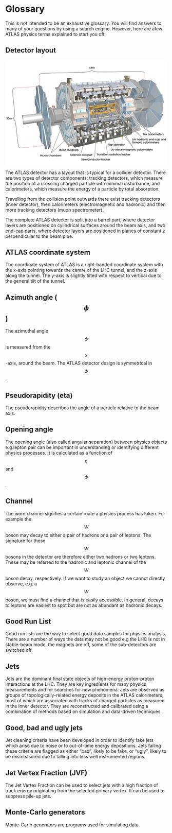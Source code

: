 # Glossary

This is not intended to be an exhaustive glossary.  You will find answers to many of your questions by using a search engine.  However, here are afew ATLAS physics terms explained to start you off.

## Detector layout

![](pictures/ATLASImage.jpg)

The ATLAS detector has a layout that is typical for a collider detector.  There are two types of detector components: tracking detectors, which measure the position of a crossing charged particle with minimal disturbance, and calorimeters, which measure the energy of a particle by total absorption. 

Travelling from the collision point outwards there exist tracking detectors (inner detector), then calorimeters (electromagnetic and hadronic) and then more tracking detectors (muon spectrometer).

The complete ATLAS detector is split into a barrel part, where detector layers are positioned on cylindrical surfaces around the beam axis, and two end-cap parts, where detector layers are positioned in planes of constant z perpendicular to the beam pipe.

## ATLAS coordinate system

The coordinate system of ATLAS is a right-handed coordinate system with the x-axis pointing towards the centre of the LHC tunnel, and the z-axis along the tunnel. The y-axis is slightly tilted with respect to vertical due to the general tilt of the tunnel. 

## Azimuth angle ($$\phi$$)

The azimuthal angle $$\phi$$ is measured from the $$x$$-axis, around the beam.
The ATLAS detector design is symmetrical in $$\phi$$.

## Pseudorapidity (eta)

The pseudorapidity describes the angle of a particle relative to the beam axis.  

## Opening angle

The opening angle (also called angular separation) between physics objects e.g.lepton pair can be important in understanding or identifying different physics processes.
It is calculated as a function of $$\eta$$ and $$\phi$$.


## Channel

The word channel signifies a certain route a physics process has taken.
For example the $$W$$ boson may decay to either a pair of hadrons or a pair of leptons.
The signature for these $$W$$ bosons in the detector are therefore either two hadrons or two leptons.
These may be referred to the hadronic and leptonic channel of the $$W$$ boson decay, respectively.
If we want to study an object we cannot directly observe, e.g. a $$W$$ boson, we must find a channel that is easily accessible.
In general, decays to leptons are easiest to spot but are not as abundant as hadronic decays.


## Good Run List

Good run lists are the way to select good data samples for physics analysis. 
There are a number of ways the data may not be good e.g the LHC is not in stable-beam mode, the magnets are off, some of the sub-detectors are switched off.

## Jets

Jets are the dominant final state objects of high-energy proton-proton interactions at the LHC. They are key ingredients for many physics measurements and for searches for new phenomena. Jets are observed as groups of topologically-related energy deposits in the ATLAS calorimeters, most of which are associated with tracks of charged particles as measured in the inner detector. They are reconstructed and calibrated using a combination of methods based on simulation and data-driven techniques.

## Good, bad and ugly jets

Jet cleaning criteria have been developed in order to identify fake jets which arise due to noise or to out-of-time energy depositions. Jets failing these criteria are flagged as either “bad”, likely to be fake, or “ugly”, likely to be mismeasured due to falling into less well instrumented regions.

## Jet Vertex Fraction (JVF)

The Jet Vertex Fraction can be used to select jets with a high fraction of track energy originating from the selected primary vertex.  It can be used to suppress pile-up jets. 


## Monte-Carlo generators

Monte-Carlo generators are programs used for simulating data.